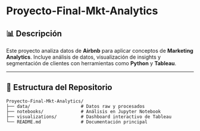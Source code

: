 # Proyecto-Final-Mkt-Analytics

## 📊 Descripción

Este proyecto analiza datos de **Airbnb** para aplicar conceptos de **Marketing Analytics**. Incluye análisis de datos, visualización de insights y segmentación de clientes con herramientas como **Python** y **Tableau**.

---

## 📁 Estructura del Repositorio

```plaintext
Proyecto-Final-Mkt-Analytics/
├── data/                   # Datos raw y procesados
├── notebooks/              # Análisis en Jupyter Notebook
├── visualizations/         # Dashboard interactivo de Tableau
└── README.md               # Documentación principal
